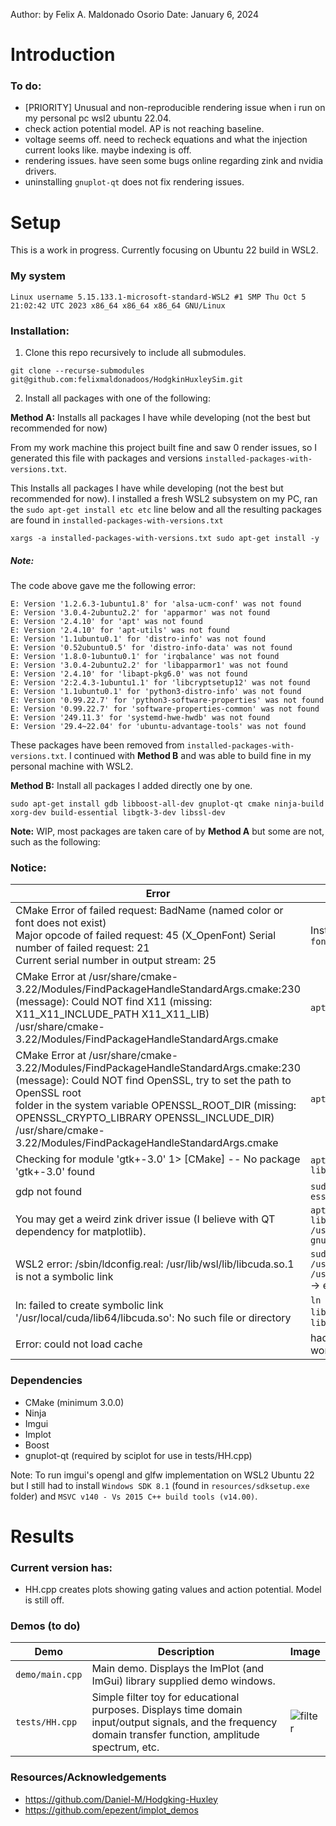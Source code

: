 Author: by Felix A. Maldonado Osorio
Date: January 6, 2024

# Introduction

### To do: 
- [PRIORITY] Unusual and non-reproducible rendering issue when i run on my personal pc wsl2 ubuntu 22.04.
- check action potential model. AP is not reaching baseline. 
- voltage seems off. need to recheck equations and what the injection current looks like. maybe indexing is off.
- rendering issues. have seen some bugs online regarding zink and nvidia drivers. 
- uninstalling ```gnuplot-qt``` does not fix rendering issues.

# Setup
This is a work in progress. Currently focusing on Ubuntu 22 build in WSL2. 
### My system
```Linux username 5.15.133.1-microsoft-standard-WSL2 #1 SMP Thu Oct 5 21:02:42 UTC 2023 x86_64 x86_64 x86_64 GNU/Linux```

### Installation:
1. Clone this repo recursively to include all submodules.

``` 
git clone --recurse-submodules git@github.com:felixmaldonadoos/HodgkinHuxleySim.git
```
2. Install all packages with one of the following:

**Method A:** Installs all packages I have while developing (not the best but recommended for now)

From my work machine this project built fine and saw 0 render issues, so I generated this file with packages and versions ```installed-packages-with-versions.txt```.

This Installs all packages I have while developing (not the best but recommended for now). I installed a fresh WSL2 subsystem on my PC, ran the 
```sudo apt-get install etc etc``` line below and all the resulting packages are found in ```installed-packages-with-versions.txt```

```
xargs -a installed-packages-with-versions.txt sudo apt-get install -y
```

##### Note: 

The code above gave me the following error: 

```
E: Version '1.2.6.3-1ubuntu1.8' for 'alsa-ucm-conf' was not found
E: Version '3.0.4-2ubuntu2.2' for 'apparmor' was not found
E: Version '2.4.10' for 'apt' was not found
E: Version '2.4.10' for 'apt-utils' was not found
E: Version '1.1ubuntu0.1' for 'distro-info' was not found
E: Version '0.52ubuntu0.5' for 'distro-info-data' was not found
E: Version '1.8.0-1ubuntu0.1' for 'irqbalance' was not found
E: Version '3.0.4-2ubuntu2.2' for 'libapparmor1' was not found
E: Version '2.4.10' for 'libapt-pkg6.0' was not found
E: Version '2:2.4.3-1ubuntu1.1' for 'libcryptsetup12' was not found
E: Version '1.1ubuntu0.1' for 'python3-distro-info' was not found
E: Version '0.99.22.7' for 'python3-software-properties' was not found
E: Version '0.99.22.7' for 'software-properties-common' was not found
E: Version '249.11.3' for 'systemd-hwe-hwdb' was not found
E: Version '29.4~22.04' for 'ubuntu-advantage-tools' was not found
```

These packages have been removed from ```installed-packages-with-versions.txt```. I continued with **Method B** and was able to build fine in my personal machine with WSL2. 

**Method B:** Install all packages I added directly one by one.

```
sudo apt-get install gdb libboost-all-dev gnuplot-qt cmake ninja-build xorg-dev build-essential libgtk-3-dev libssl-dev
```

**Note:** WIP, most packages are taken care of by **Method A** but some are not, such as the following: 

### Notice:
|Error|My Solution|
|---|---|
| CMake Error of failed request: BadName (named color or font does not exist) <br> Major opcode of failed request: 45 (X_OpenFont) Serial number of failed request: 21 <br> Current serial number in output stream: 25| Install ```xorg-fonts-75dpi``` and ```xorg-fonts-100dpi```
|CMake Error at /usr/share/cmake-3.22/Modules/FindPackageHandleStandardArgs.cmake:230 (message): Could NOT find X11 (missing: X11_X11_INCLUDE_PATH X11_X11_LIB)<br> /usr/share/cmake-3.22/Modules/FindPackageHandleStandardArgs.cmake| ```apt install xorg-dev``` |
|CMake Error at /usr/share/cmake-3.22/Modules/FindPackageHandleStandardArgs.cmake:230 (message): Could NOT find OpenSSL, try to set the path to OpenSSL root <br>folder in the system variable OPENSSL_ROOT_DIR (missing: OPENSSL_CRYPTO_LIBRARY OPENSSL_INCLUDE_DIR) /usr/share/cmake-3.22/Modules/FindPackageHandleStandardArgs.cmake |```apt-get install libssl-dev```|
|Checking for module 'gtk+-3.0' 1> [CMake] -- No package 'gtk+-3.0' found |```apt-get install build-essential libgtk-3-dev```|
|gdp not found|```sudo apt-get install build-essential gdb```|
|You may get a weird zink driver issue (I believe with QT dependency for matplotlib). | ```apt-file search zink_dri.so libgl1-mesa-dri: /usr/lib/x86_64-linux-gnu/dri/zink_dri.so```|
|WSL2 error: /sbin/ldconfig.real: /usr/lib/wsl/lib/libcuda.so.1 is not a symbolic link|```sudo ln -s /usr/lib/wsl/lib/libcuda.so.1 /usr/local/cuda/lib64/libcuda.so``` -> error below|
|ln: failed to create symbolic link '/usr/local/cuda/lib64/libcuda.so': No such file or directory|  ```ln -s libcuda.so.1.1 libcuda.so.1``` and ```ln -s libcuda.so.1.1 libcuda.so```|
|Error: could not load cache | had a libcuda.so issue in my working directory|

### Dependencies
- CMake (minimum 3.0.0)
- Ninja
- Imgui 
- Implot
- Boost
- gnuplot-qt (required by sciplot for use in tests/HH.cpp)

Note: To run imgui's opengl and glfw implementation on WSL2 Ubuntu 22 but I still had to install ``` Windows SDK 8.1 ``` (found in ```resources/sdksetup.exe``` folder) and ```MSVC v140 - Vs 2015 C++ build tools (v14.00)```.
# Results
### Current version has: 
- HH.cpp creates plots showing gating values and action potential. Model is still off. 

### Demos (to do)

|Demo|Description|Image|
|---|---|---|
|`demo/main.cpp`|Main demo. Displays the ImPlot (and ImGui) library supplied demo windows.| |
|`tests/HH.cpp`|Simple filter toy for educational purposes. Displays time domain input/output signals, and the frequency domain transfer function, amplitude spectrum, etc.|![filter](https://raw.githubusercontent.com/epezent/implot_demos/master/screenshots/filter.png)|


### Resources/Acknowledgements
- https://github.com/Daniel-M/Hodgking-Huxley
- https://github.com/epezent/implot_demos

